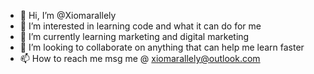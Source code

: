 - 👋 Hi, I’m @Xiomarallely
- 👀 I’m interested in learning code and what it can do for me
- 🌱 I’m currently learning marketing and digital marketing 
- 💞️ I’m looking to collaborate on anything that can help me learn faster
- 📫 How to reach me msg me @ xiomarallely@outlook.com

<!---
Xiomarallely/Xiomarallely is a ✨ special ✨ repository because its `README.md` (this file) appears on your GitHub profile.
You can click the Preview link to take a look at your changes.
--->
